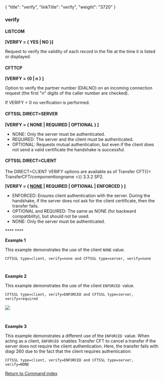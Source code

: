 {
    "title": "verify",
    "linkTitle": "verify",
    "weight": "3720"
}<span id="verify"></span>

### verify

#### LISTCOM

****\[VERIFY = { YES | NO
}\]****

Request to verify the validity of each record in the file at the time
it is listed or displayed.

#### CFTTCP

****\[VERIFY = {0
| n } \]****

Option to verify the partner number (DIALNO) on an incoming connection
request (the first "n" digits of the caller number are checked).

If VERIFY = 0 no verification is performed.

#### CFTSSL DIRECT=SERVER

****\[VERIFY = { NONE | REQUIRED
| OPTIONAL } \]****

- NONE: Only the server must be authenticated. 
- REQUIRED: The server and the client must be authenticated.
- OPTIONAL: Requests mutual authentication, but even if the client does not send a valid certificate the handshake is successful.

#### CFTSSL DIRECT=CLIENT

The DIRECT=CLIENT VERIFY options are available as of Transfer CFT{{< TransferCFT/componentlongname  >}} 3.3.2 SP2.

****\[VERIFY = { <u>NONE</u> | REQUIRED
| OPTIONAL | ENFORCED } \]****

- ENFORCED: Ensures client authentication with the server. During the handshake, if the server does not ask for the client certificate, then the transfer fails.
- OPTIONAL and REQUIRED: The same as NONE (for backward compatibility), but should not be used.
- NONE: Only the server must be authenticated.

**** ****

****Example 1****

This example demonstrates the use of the client `NONE` value.

`CFTSSL type=client, verify=none and CFTSSL type=server, verify=none`

` `

****Example 2****

This example demonstrates the use of the client `ENFORCED `value.

`CFTSSL type=client, verify=ENFORCED and CFTSSL type=server, verify=required`

![](/Images/TransferCFT/verify1.png)

 

****Example 3****

This example demonstrates a different use of the `ENFORCED `value. When acting as a client, `ENFORCED `enables Transfer CFT to cancel a transfer if the server does not require the client authentication. Here, the transfer fails with diagi 260 due to the fact that the client requires authentication:

`CFTSSL type=client, verify=ENFORCED and CFTSSL type=server, verify=NONE`

[Return to Command index](../../)
